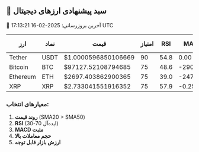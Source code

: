 ## 🚀 سبد پیشنهادی ارزهای دیجیتال
📅 آخرین بروزرسانی: 2025-02-16 17:13:21 UTC

| ارز | نماد | قیمت | امتیاز | RSI | MACD | درصد تخصیص |
|-----|------|-------|--------|-----|------|------------|
| Tether | USDT | $1.0000596850106669 | 90 | 54.8 | 0.00 | 28.57% |
| Bitcoin | BTC | $97127.52108794685 | 75 | 48.6 | -2905.09 | 23.81% |
| Ethereum | ETH | $2697.403862900365 | 75 | 39.0 | -247.32 | 23.81% |
| XRP | XRP | $2.733041551916352 | 75 | 57.9 | -0.25 | 23.81% |

### معیارهای انتخاب:
1. **روند قیمت** (SMA20 > SMA50)
2. **RSI** (30-70 ایده‌آل)
3. **MACD مثبت**
4. **حجم معاملات بالا**
5. **ارزش بازار قابل توجه**
